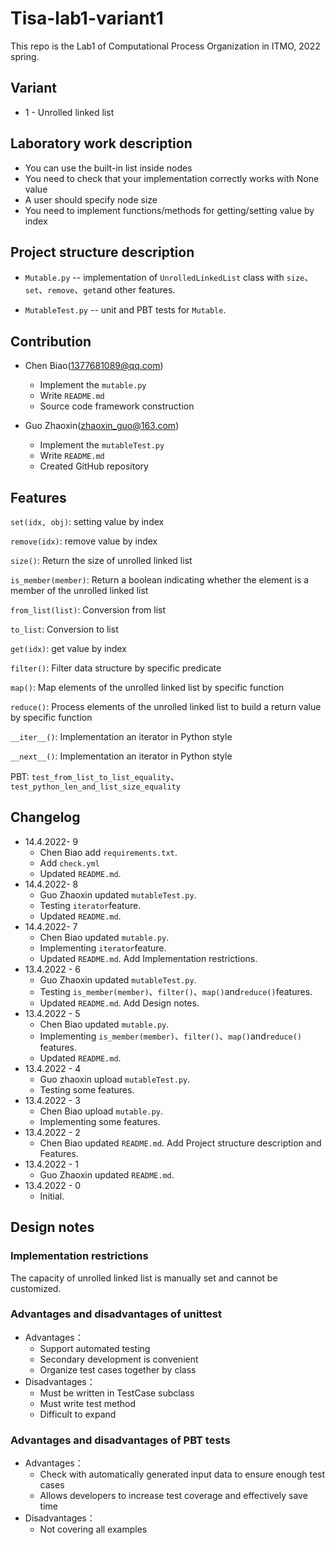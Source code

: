# Tisa-lab1-variant1

This repo is the Lab1 of Computational Process Organization in ITMO, 2022 spring.

## Variant

* 1 - Unrolled linked list

## Laboratory work description

* You can use the built-in list inside nodes
* You need to check that your implementation correctly works with None value
* A user should specify node size
* You need to implement functions/methods for getting/setting value by index

## Project structure description

* `Mutable.py` -- implementation of `UnrolledLinkedList`
 class with `size`、`set`、`remove`、`get`and other features.

* `MutableTest.py` -- unit and PBT tests for `Mutable`.

## Contribution

* Chen Biao(1377681089@qq.com)
  * Implement the `mutable.py`
  * Write `README.md`
  * Source code framework construction

* Guo Zhaoxin(zhaoxin_guo@163.com)
  * Implement the `mutableTest.py`
  * Write `README.md`
  * Created GitHub repository

## Features

`set(idx, obj)`: setting value by index

`remove(idx)`: remove value by index

`size()`: Return the size of unrolled linked list

`is_member(member)`: Return a boolean indicating whether
the element is a member of the unrolled linked list

`from_list(list)`: Conversion from list

`to_list`: Conversion to list

`get(idx)`: get value by index

`filter()`: Filter data structure by specific predicate

`map()`: Map elements of the unrolled linked list by specific function

`reduce()`: Process elements of the unrolled linked list
to build a return value by specific function

`__iter__()`: Implementation an iterator in Python style

`__next__()`: Implementation an iterator in Python style

PBT: `test_from_list_to_list_equality`、`test_python_len_and_list_size_equality`

## Changelog

* 14.4.2022- 9
  * Chen Biao add `requirements.txt`.
  * Add `check.yml`
  * Updated `README.md`.
* 14.4.2022- 8
  * Guo Zhaoxin updated `mutableTest.py`.
  * Testing `iterator`feature.
  * Updated `README.md`.
* 14.4.2022- 7
  * Chen Biao updated `mutable.py`.
  * Implementing `iterator`feature.
  * Updated `README.md`. Add Implementation restrictions.
* 13.4.2022 - 6
  * Guo Zhaoxin updated `mutableTest.py`.
  * Testing `is_member(member)`、`filter()`、`map()`and`reduce()`features.
  * Updated `README.md`. Add Design notes.
* 13.4.2022 - 5
  * Chen Biao updated `mutable.py`.
  * Implementing `is_member(member)`、`filter()`、`map()`and`reduce()` features.
  * Updated `README.md`.
* 13.4.2022 - 4
  * Guo zhaoxin upload `mutableTest.py`.
  * Testing some features.
* 13.4.2022 - 3
  * Chen Biao upload `mutable.py`.
  * Implementing some features.
* 13.4.2022 - 2
  * Chen Biao updated `README.md`. Add Project structure description and Features.
* 13.4.2022 - 1
  * Guo Zhaoxin updated `README.md`.
* 13.4.2022 - 0
  * Initial.

## Design notes

### Implementation restrictions

The capacity of unrolled linked list is manually set and cannot be customized.

### Advantages and disadvantages of unittest

* Advantages：
  * Support automated testing
  * Secondary development is convenient
  * Organize test cases together by class
* Disadvantages：
  * Must be written in TestCase subclass
  * Must write test method
  * Difficult to expand

### Advantages and disadvantages of PBT tests

* Advantages：
  * Check with automatically generated input data to ensure enough test cases
  * Allows developers to increase test coverage and effectively save time
* Disadvantages：
  * Not covering all examples
